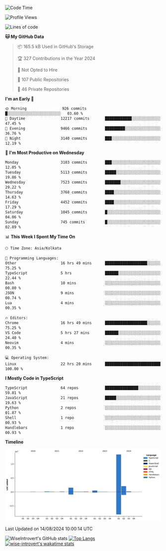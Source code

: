 <!--START_SECTION:waka-->
![Code Time](http://img.shields.io/badge/Code%20Time-1%2C522%20hrs%2030%20mins-blue)

![Profile Views](http://img.shields.io/badge/Profile%20Views-0-blue)

![Lines of code](https://img.shields.io/badge/From%20Hello%20World%20I%27ve%20Written-18.3%20million%20lines%20of%20code-blue)

**🐱 My GitHub Data** 

> 📦 165.5 kB Used in GitHub's Storage 
 > 
> 🏆 327 Contributions in the Year 2024
 > 
> 🚫 Not Opted to Hire
 > 
> 📜 107 Public Repositories 
 > 
> 🔑 46 Private Repositories 
 > 
**I'm an Early 🐤** 

```text
🌞 Morning                926 commits         █░░░░░░░░░░░░░░░░░░░░░░░░   03.60 % 
🌆 Daytime                12217 commits       ████████████░░░░░░░░░░░░░   47.45 % 
🌃 Evening                9466 commits        █████████░░░░░░░░░░░░░░░░   36.76 % 
🌙 Night                  3140 commits        ███░░░░░░░░░░░░░░░░░░░░░░   12.19 % 
```
📅 **I'm Most Productive on Wednesday** 

```text
Monday                   3103 commits        ███░░░░░░░░░░░░░░░░░░░░░░   12.05 % 
Tuesday                  5113 commits        █████░░░░░░░░░░░░░░░░░░░░   19.86 % 
Wednesday                7523 commits        ███████░░░░░░░░░░░░░░░░░░   29.22 % 
Thursday                 3768 commits        ████░░░░░░░░░░░░░░░░░░░░░   14.63 % 
Friday                   4452 commits        ████░░░░░░░░░░░░░░░░░░░░░   17.29 % 
Saturday                 1045 commits        █░░░░░░░░░░░░░░░░░░░░░░░░   04.06 % 
Sunday                   745 commits         █░░░░░░░░░░░░░░░░░░░░░░░░   02.89 % 
```


📊 **This Week I Spent My Time On** 

```text
🕑︎ Time Zone: Asia/Kolkata

💬 Programming Languages: 
Other                    16 hrs 49 mins      ███████████████████░░░░░░   75.25 % 
TypeScript               5 hrs               ██████░░░░░░░░░░░░░░░░░░░   22.44 % 
Bash                     10 mins             ░░░░░░░░░░░░░░░░░░░░░░░░░   00.80 % 
JSON                     9 mins              ░░░░░░░░░░░░░░░░░░░░░░░░░   00.74 % 
Lua                      4 mins              ░░░░░░░░░░░░░░░░░░░░░░░░░   00.35 % 

🔥 Editors: 
Chrome                   16 hrs 49 mins      ███████████████████░░░░░░   75.25 % 
VS Code                  5 hrs 27 mins       ██████░░░░░░░░░░░░░░░░░░░   24.40 % 
Neovim                   4 mins              ░░░░░░░░░░░░░░░░░░░░░░░░░   00.35 % 

💻 Operating System: 
Linux                    22 hrs 20 mins      █████████████████████████   100.00 % 
```

**I Mostly Code in TypeScript** 

```text
TypeScript               64 repos            ███████████████░░░░░░░░░░   59.81 % 
JavaScript               21 repos            █████░░░░░░░░░░░░░░░░░░░░   19.63 % 
Python                   2 repos             ░░░░░░░░░░░░░░░░░░░░░░░░░   01.87 % 
Shell                    1 repo              ░░░░░░░░░░░░░░░░░░░░░░░░░   00.93 % 
Handlebars               1 repo              ░░░░░░░░░░░░░░░░░░░░░░░░░   00.93 % 
```



**Timeline**

![Lines of Code chart](https://raw.githubusercontent.com/wise-introvert/wise-introvert/master/assets/bar_graph.png)


 Last Updated on 14/08/2024 10:00:14 UTC
<!--END_SECTION:waka-->

![WiseIntrovert's GitHub stats](https://github-readme-stats.vercel.app/api?username=wise-introvert&count_private=true&show_icons=true)
[![Top Langs](https://github-readme-stats.vercel.app/api/top-langs/?username=wise-introvert&langs_count=10)](https://github.com/anuraghazra/github-readme-stats)
[![wise-introvert's wakatime stats](https://github-readme-stats.vercel.app/api/wakatime?username=wiseintrovert)](https://github.com/anuraghazra/github-readme-stats)
